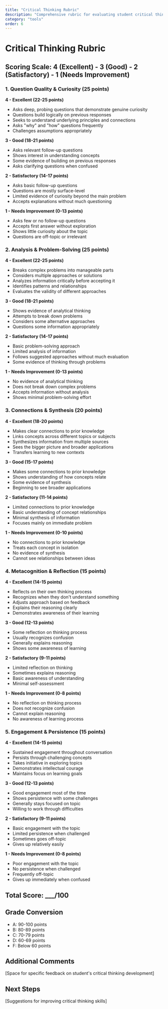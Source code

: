 ```yaml
---
title: "Critical Thinking Rubric"
description: "Comprehensive rubric for evaluating student critical thinking skills in AI tutor conversations"
category: "tools"
order: 6
---
```


# Critical Thinking Rubric

## Scoring Scale: 4 (Excellent) - 3 (Good) - 2 (Satisfactory) - 1 (Needs Improvement)

### 1. Question Quality & Curiosity (25 points)

**4 - Excellent (22-25 points)**
- Asks deep, probing questions that demonstrate genuine curiosity
- Questions build logically on previous responses
- Seeks to understand underlying principles and connections
- Asks "why" and "how" questions frequently
- Challenges assumptions appropriately

**3 - Good (18-21 points)**
- Asks relevant follow-up questions
- Shows interest in understanding concepts
- Some evidence of building on previous responses
- Asks clarifying questions when confused

**2 - Satisfactory (14-17 points)**
- Asks basic follow-up questions
- Questions are mostly surface-level
- Limited evidence of curiosity beyond the main problem
- Accepts explanations without much questioning

**1 - Needs Improvement (0-13 points)**
- Asks few or no follow-up questions
- Accepts first answer without exploration
- Shows little curiosity about the topic
- Questions are off-topic or irrelevant

### 2. Analysis & Problem-Solving (25 points)

**4 - Excellent (22-25 points)**
- Breaks complex problems into manageable parts
- Considers multiple approaches or solutions
- Analyzes information critically before accepting it
- Identifies patterns and relationships
- Evaluates the validity of different approaches

**3 - Good (18-21 points)**
- Shows evidence of analytical thinking
- Attempts to break down problems
- Considers some alternative approaches
- Questions some information appropriately

**2 - Satisfactory (14-17 points)**
- Basic problem-solving approach
- Limited analysis of information
- Follows suggested approaches without much evaluation
- Some evidence of thinking through problems

**1 - Needs Improvement (0-13 points)**
- No evidence of analytical thinking
- Does not break down complex problems
- Accepts information without analysis
- Shows minimal problem-solving effort

### 3. Connections & Synthesis (20 points)

**4 - Excellent (18-20 points)**
- Makes clear connections to prior knowledge
- Links concepts across different topics or subjects
- Synthesizes information from multiple sources
- Sees the bigger picture and broader applications
- Transfers learning to new contexts

**3 - Good (15-17 points)**
- Makes some connections to prior knowledge
- Shows understanding of how concepts relate
- Some evidence of synthesis
- Beginning to see broader applications

**2 - Satisfactory (11-14 points)**
- Limited connections to prior knowledge
- Basic understanding of concept relationships
- Minimal synthesis of information
- Focuses mainly on immediate problem

**1 - Needs Improvement (0-10 points)**
- No connections to prior knowledge
- Treats each concept in isolation
- No evidence of synthesis
- Cannot see relationships between ideas

### 4. Metacognition & Reflection (15 points)

**4 - Excellent (14-15 points)**
- Reflects on their own thinking process
- Recognizes when they don't understand something
- Adjusts approach based on feedback
- Explains their reasoning clearly
- Demonstrates awareness of their learning

**3 - Good (12-13 points)**
- Some reflection on thinking process
- Usually recognizes confusion
- Generally explains reasoning
- Shows some awareness of learning

**2 - Satisfactory (9-11 points)**
- Limited reflection on thinking
- Sometimes explains reasoning
- Basic awareness of understanding
- Minimal self-assessment

**1 - Needs Improvement (0-8 points)**
- No reflection on thinking process
- Does not recognize confusion
- Cannot explain reasoning
- No awareness of learning process

### 5. Engagement & Persistence (15 points)

**4 - Excellent (14-15 points)**
- Sustained engagement throughout conversation
- Persists through challenging concepts
- Takes initiative in exploring topics
- Demonstrates intellectual courage
- Maintains focus on learning goals

**3 - Good (12-13 points)**
- Good engagement most of the time
- Shows persistence with some challenges
- Generally stays focused on topic
- Willing to work through difficulties

**2 - Satisfactory (9-11 points)**
- Basic engagement with the topic
- Limited persistence when challenged
- Sometimes goes off-topic
- Gives up relatively easily

**1 - Needs Improvement (0-8 points)**
- Poor engagement with the topic
- No persistence when challenged
- Frequently off-topic
- Gives up immediately when confused

## Total Score: ___/100

## Grade Conversion
- A: 90-100 points
- B: 80-89 points  
- C: 70-79 points
- D: 60-69 points
- F: Below 60 points

## Additional Comments
[Space for specific feedback on student's critical thinking development]

## Next Steps
[Suggestions for improving critical thinking skills]
